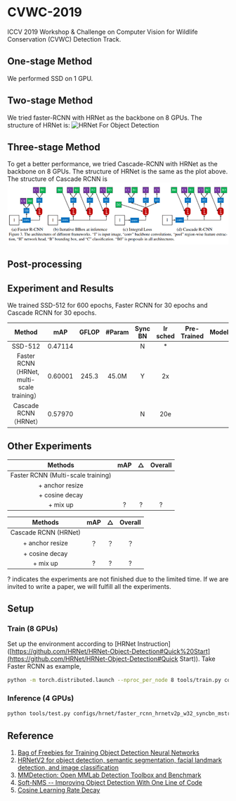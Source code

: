 # CVWC-2019
ICCV 2019 Workshop &amp; Challenge on Computer Vision for Wildlife Conservation (CVWC) Detection Track.

## One-stage Method
We performed SSD on 1 GPU.

## Two-stage Method
We tried faster-RCNN with HRNet as the backbone on 8 GPUs. The structure of HRNet is: 
![HRNet For Object Detection](https://github.com/HRNet/HRNet-Object-Detection/blob/master/images/hrnetv2p.png)

## Three-stage Method
To get a better performance, we tried Cascade-RCNN with HRNet as the backbone on 8 GPUs. The structure of HRNet is the same as the plot above. The structure of Cascade RCNN is
![Cascade RCNN](https://github.com/ElegantLin/CVWC-2019/blob/master/doc/cascade.png)

## Post-processing

## Experiment and Results

We trained SSD-512 for 600 epochs, Faster RCNN for 30 epochs and Cascade RCNN for 30 epochs.

|                   Method                    |   mAP   | GFLOP | #Param | Sync BN | lr sched | Pre-Trained | Model | log  |
| :-----------------------------------------: | :-----: | :---: | :----: | :-----: | :------: | :---------: | :---: | ---- |
|                   SSD-512                   | 0.47114 |       |        |    N    |    *     |             |       |      |
| Faster RCNN （HRNet, multi-scale training） | 0.60001 | 245.3 | 45.0M  |    Y    |    2x    |             |       |      |
|            Cascade RCNN（HRNet）            | 0.57970 |       |        |    N    |   20e    |             |       |      |

## Other Experiments 

|              Methods               | mAP  |  △   | Overall |
| :--------------------------------: | :--: | :--: | :-----: |
| Faster RCNN (Multi-scale training) |      |      |         |
|          + anchor resize           |      |      |         |
|           + cosine decay           |      |      |         |
|              + mix up              |  ?   |  ?   |    ?    |

|       Methods        | mAP  |  △   | Overall |
| :------------------: | :--: | :--: | :-----: |
| Cascade RCNN (HRNet) |      |      |         |
|   + anchor resize    |  ？  |  ？  |   ？    |
|    + cosine decay    |      |      |         |
|       + mix up       |  ?   |  ?   |    ?    |

? indicates the experiments are not finished due to the limited time. If we are invited to write a paper, we will fulfill all the experiments.

## Setup

### Train (8 GPUs)

Set up the environment according to [HRNet Instruction]([https://github.com/HRNet/HRNet-Object-Detection#Quick%20Start](https://github.com/HRNet/HRNet-Object-Detection#Quick Start)). Take Faster RCNN as example,

```bash
python -m torch.distributed.launch --nproc_per_node 8 tools/train.py configs/hrnet/faster_rcnn_hrnetv2p_w32_syncbn_mstrain_2x.py --launcher pytorch
```

### Inference (4 GPUs)

```bash
python tools/test.py configs/hrnet/faster_rcnn_hrnetv2p_w32_syncbn_mstrain_2x.py work_dirs/faster_rcnn_hrnetv2p_w32_2x/model_final.pth --gpus 4 --eval bbox --out result.pkl
```

## Reference

1. [Bag of Freebies for Training Object Detection Neural Networks](https://arxiv.org/pdf/1902.04103.pdf)
2. [HRNetV2 for object detection, semantic segmentation, facial landmark detection, and image classification](https://arxiv.org/pdf/1904.04514.pdf)
3. [MMDetection: Open MMLab Detection Toolbox and Benchmark](https://arxiv.org/pdf/1906.07155.pdf)
4. [Soft-NMS -- Improving Object Detection With One Line of Code](https://arxiv.org/pdf/1704.04503.pdf)
5. [Cosine Learning Rate Decay](https://arxiv.org/pdf/1806.01593.pdf)